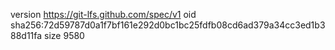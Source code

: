 version https://git-lfs.github.com/spec/v1
oid sha256:72d59787d0a1f7bf161e292d0bc1bc25fdfb08cd6ad379a34cc3ed1b388d11fa
size 9580
